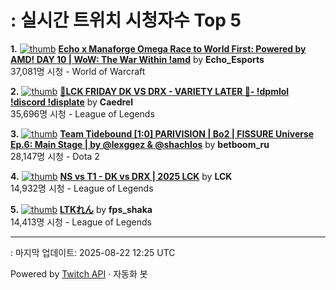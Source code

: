 # : 실시간 트위치 시청자수 Top 5

**1.** [![thumb](https://static-cdn.jtvnw.net/previews-ttv/live_user_echo_esports-320x180.jpg)](https://twitch.tv/Echo_Esports)
**[Echo x Manaforge Omega Race to World First: Powered by AMD! DAY 10 | WoW: The War Within !amd](https://twitch.tv/Echo_Esports)** by **Echo_Esports**<br>37,081명 시청  - World of Warcraft

**2.** [![thumb](https://static-cdn.jtvnw.net/previews-ttv/live_user_caedrel-320x180.jpg)](https://twitch.tv/Caedrel)
**[🔴LCK FRIDAY DK VS DRX - VARIETY LATER 🔴-  !dpmlol !discord !displate](https://twitch.tv/Caedrel)** by **Caedrel**<br>35,696명 시청  - League of Legends

**3.** [![thumb](https://static-cdn.jtvnw.net/previews-ttv/live_user_betboom_ru-320x180.jpg)](https://twitch.tv/betboom_ru)
**[Team Tidebound [1:0] PARIVISION | Bo2 | FISSURE Universe Ep.6: Main Stage | by @lexggez & @shachlos](https://twitch.tv/betboom_ru)** by **betboom_ru**<br>28,147명 시청  - Dota 2

**4.** [![thumb](https://static-cdn.jtvnw.net/previews-ttv/live_user_lck-320x180.jpg)](https://twitch.tv/LCK)
**[NS vs T1 - DK vs DRX | 2025 LCK](https://twitch.tv/LCK)** by **LCK**<br>14,932명 시청  - League of Legends

**5.** [![thumb](https://static-cdn.jtvnw.net/previews-ttv/live_user_fps_shaka-320x180.jpg)](https://twitch.tv/fps_shaka)
**[LTKれん](https://twitch.tv/fps_shaka)** by **fps_shaka**<br>14,413명 시청  - League of Legends


---
: 마지막 업데이트: 2025-08-22 12:25 UTC

Powered by [Twitch API](https://dev.twitch.tv/docs/api/reference) · 자동화 봇
